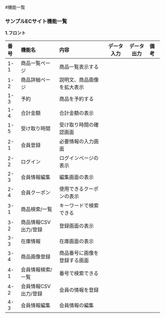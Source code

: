 #機能一覧
### サンプルECサイト機能一覧
**1.フロント**

|番号|機能名|内容|データ入力|データ出力|備考|
|:---|:---|:---|:---:|:----:|:---|
|1-1|商品一覧ページ|商品一覧表示する||||
|1-2|商品詳細ページ|説明文、商品画像を拡大表示||||
|1-3|予約|商品を予約する||||
|1-4|合計金額|合計金額の表示||||
|1-5|受け取り時間|受け取り時間の確認画面||||
|2-1|会員登録|必要情報の入力画面||||
|2-2|ログイン|ログインページの表示||||
|2-3|会員情報編集|編集画面の表示||||
|2-4|会員クーポン|使用できるクーポンの表示||||
|3-1|商品検索/一覧|キーワードで検索できる||||
|3-2|商品情報CSV出力/登録|登録画面の表示||||
|3-3|在庫情報|在庫画面の表示||||
|3-4|商品画像登録|商品番号に画像を登録する画面||||
|4-1|会員情報検索/一覧|番号で検索できる||||
|4-2|会員情報CSV出力/登録|会員の情報を登録||||
|4-3|会員情報編集|会員情報の編集||||
